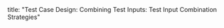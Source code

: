 <frontmatter>
title: "Test Case Design: Combining Test Inputs: Test Input Combination Strategies"
</frontmatter>

<include src="navbar.md" boilerplate />

<include src="unit-inPage-asFlat.md" boilerplate />